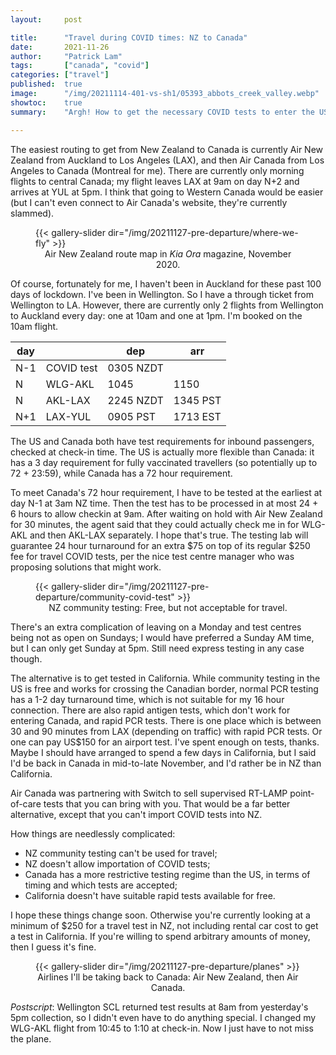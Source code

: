 ```yaml
---
layout:     post

title:      "Travel during COVID times: NZ to Canada"
date:       2021-11-26
author:     "Patrick Lam"
tags:       ["canada", "covid"]
categories: ["travel"]
published:  true
image:      "/img/20211114-401-vs-sh1/05393_abbots_creek_valley.webp"
showtoc:    true
summary:    "Argh! How to get the necessary COVID tests to enter the US and Canada."

---
```


<style>
.post-heading h1  { color: white; text-shadow: 2px 2px 2px grey; }
.meta { color: white; }
</style>

The easiest routing to get from New Zealand to Canada is currently Air
New Zealand from Auckland to Los Angeles (LAX), and then Air Canada
from Los Angeles to Canada (Montreal for me). There are currently only
morning flights to central Canada; my flight leaves LAX at 9am on day
N+2 and arrives at YUL at 5pm. I think that going to Western Canada
would be easier (but I can't even connect to Air Canada's website, they're
currently slammed).

<figure>
{{< gallery-slider dir="/img/20211127-pre-departure/where-we-fly" >}}
<figcaption style="text-align:center">Air New Zealand route map in <i>Kia Ora</i> magazine, November 2020.</figcaption>
</figure>

Of course, fortunately for me, I haven't been in Auckland for these
past 100 days of lockdown. I've been in Wellington.  So I have a
through ticket from Wellington to LA. However, there are currently
only 2 flights from Wellington to Auckland every day: one at 10am and
one at 1pm. I'm booked on the 10am flight.

| day |  | dep | arr |
|---|---|---|---|
| N-1 | COVID test | 0305 NZDT | |
| N | WLG-AKL | 1045 | 1150 |
| N | AKL-LAX | 2245 NZDT | 1345 PST |
| N+1 | LAX-YUL | 0905 PST | 1713 EST |

The US and Canada both have test requirements for inbound passengers,
checked at check-in time.  The US is actually more flexible than
Canada: it has a 3 day requirement for fully vaccinated travellers
(so potentially up to 72 + 23:59),
while Canada has a 72 hour requirement.

To meet Canada's 72 hour requirement, I have to be tested at the
earliest at day N-1 at 3am NZ time. Then the test has to be
processed in at most 24 + 6 hours to allow checkin at 9am. After
waiting on hold with Air New Zealand for 30 minutes, the agent said
that they could actually check me in for WLG-AKL and then AKL-LAX
separately. I hope that's true.  The testing lab will guarantee 24
hour turnaround for an extra $75 on top of its regular $250 fee for
travel COVID tests, per the nice test centre manager who was
proposing solutions that might work.

<figure>
{{< gallery-slider dir="/img/20211127-pre-departure/community-covid-test" >}}
<figcaption style="text-align:center">NZ community testing: Free, but not acceptable for travel.</figcaption>
</figure>


There's an extra complication of leaving on a Monday and test centres
being not as open on Sundays; I would have preferred a Sunday AM time, but
I can only get Sunday at 5pm. Still need express testing in any case though.

The alternative is to get tested in California. While community
testing in the US is free and works for crossing the Canadian border,
normal PCR testing has a 1-2 day turnaround time, which is not
suitable for my 16 hour connection. There are also rapid antigen
tests, which don't work for entering Canada, and rapid PCR tests.
There is one place which is between 30 and 90 minutes from LAX
(depending on traffic) with rapid PCR tests. Or one can pay US$150 for
an airport test. I've spent enough on tests, thanks. Maybe I should have
arranged to spend a few days in California, but I said I'd be back 
in Canada in mid-to-late November, and I'd rather be in NZ than California.

Air Canada was partnering with Switch to sell supervised RT-LAMP
point-of-care tests that you can bring with you.  That would be a far
better alternative, except that you can't import COVID tests into NZ.

How things are needlessly complicated:
* NZ community testing can't be used for travel;
* NZ doesn't allow importation of COVID tests;
* Canada has a more restrictive testing regime than the US, in terms of timing and which tests are accepted;
* California doesn't have suitable rapid tests available for free.

I hope these things change soon. Otherwise you're currently looking at a minimum of $250 for a travel test in NZ,
not including rental car cost to get a test in California. If you're willing to spend arbitrary amounts of money, then I guess it's fine.

<figure>
{{< gallery-slider dir="/img/20211127-pre-departure/planes" >}}
<figcaption style="text-align:center">Airlines I'll be taking back to Canada: Air New Zealand, then Air Canada.</figcaption>
</figure>

*Postscript*: Wellington SCL returned test results at 8am from yesterday's 5pm collection, so I didn't even have to do anything special. I changed my WLG-AKL flight from 10:45 to 1:10 at check-in. Now I just have to not miss the plane.